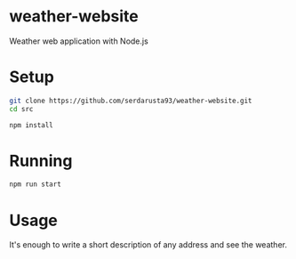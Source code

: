 # weather-website
Weather web application with Node.js

# Setup
```bash
git clone https://github.com/serdarusta93/weather-website.git
cd src
```
```bash
npm install
```

# Running
```bash
npm run start
```
# Usage
It's enough to write a short description of any address and see the weather.
